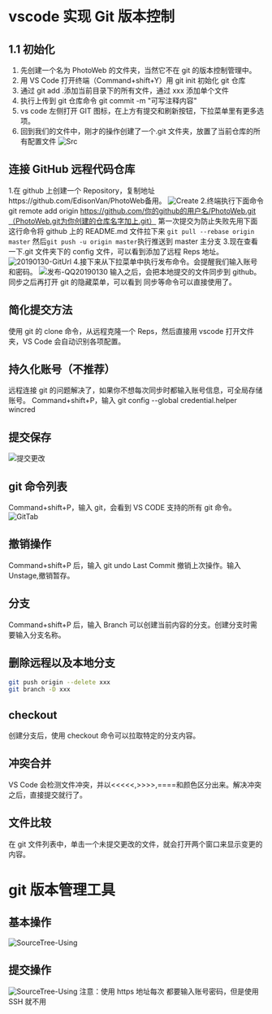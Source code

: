 # vscode 实现 Git 版本控制

## 1.1 初始化

1. 先创建一个名为 PhotoWeb 的文件夹，当然它不在 git 的版本控制管理中。
2. 用 VS Code 打开终端（Command+shift+Y）用 git init 初始化 git 仓库 
3. 通过 git add .添加当前目录下的所有文件，通过 xxx 添加单个文件 
4. 执行上传到 git 仓库命令 git commit -m "可写注释内容"
5. vs code 左侧打开 GIT 图标，在上方有提交和刷新按钮，下拉菜单里有更多选项。 
6. 回到我们的文件中，刚才的操作创建了一个.git 文件夹，放置了当前仓库的所有配置文件
![Src](../assets/Src.png)

## 连接 GitHub 远程代码仓库

1.在 github 上创建一个 Repository，复制地址https://github.com/EdisonVan/PhotoWeb备用。
![Create](../assets/Create.png) 2.终端执行下面命令
git remote add origin https://github.com/你的github的用户名/PhotoWeb.git（PhotoWeb.git为你创建的仓库名字加上.git）
第一次提交为防止失败先用下面这行命令将 github 上的 README.md 文件拉下来
`git pull --rebase origin master`
然后`git push -u origin master`执行推送到 master 主分支 3.现在查看一下.git 文件夹下的 config 文件，可以看到添加了远程 Reps 地址。
![20190130-GitUrl](../assets/20190130-GitUrl.png) 4.接下来从下拉菜单中执行发布命令。会提醒我们输入账号和密码。
![发布-QQ20190130](../assets/发布-QQ20190130.png)
输入之后，会把本地提交的文件同步到 github。同步之后再打开 git 的隐藏菜单，可以看到 同步等命令可以直接使用了。

## 简化提交方法

使用 git 的 clone 命令，从远程克隆一个 Reps，然后直接用 vscode 打开文件夹，VS Code 会自动识别各项配置。

## 持久化账号（不推荐）

远程连接 git 的问题解决了，如果你不想每次同步时都输入账号信息，可全局存储账号。
Command+shift+P，输入 git config --global credential.helper wincred

## 提交保存

![提交更改](../assets/提交更改.png)

## git 命令列表

Command+shift+P，输入 git，会看到 VS CODE 支持的所有 git 命令。
![GitTab](../assets/GitTab.png)

## 撤销操作

Command+shift+P 后，输入 git undo Last Commit 撤销上次操作。输入 Unstage,撤销暂存。

## 分支

Command+shift+P 后，输入 Branch 可以创建当前内容的分支。创建分支时需要输入分支名称。

## 删除远程以及本地分支

```bash
git push origin --delete xxx
git branch -D xxx
```

## checkout

创建分支后，使用 checkout 命令可以拉取特定的分支内容。

## 冲突合并

VS Code 会检测文件冲突，并以<<<<<,>>>>,====和颜色区分出来。解决冲突之后，直接提交就行了。

## 文件比较

在 git 文件列表中，单击一个未提交更改的文件，就会打开两个窗口来显示变更的内容。

# git 版本管理工具

## 基本操作

![SourceTree-Using](assets/SourceTree-Using.png)

## 提交操作

![SourceTree-Using](assets/SourceTree-Using.png)
注意：使用 https 地址每次 都要输入账号密码，但是使用 SSH 就不用